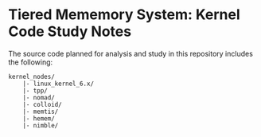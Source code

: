# Tiered Mememory System: Kernel Code Study Notes

The source code planned for analysis and study in this repository includes the following:
```
kernel_nodes/
    |- linux_kernel_6.x/
    |- tpp/
    |- nomad/
    |- colloid/
    |- memtis/
    |- hemem/
    |- nimble/
```

